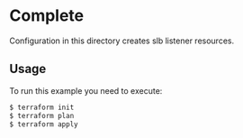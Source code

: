 # Complete

Configuration in this directory creates slb listener resources.

## Usage

To run this example you need to execute:

```bash
$ terraform init
$ terraform plan
$ terraform apply
```
